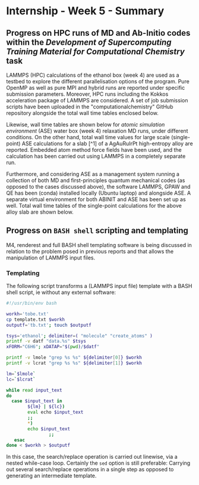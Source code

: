 # Internship - Week 5 - Summary

## Progress on HPC runs of MD and Ab-Initio codes within the *Development of Supercomputing Training Material for Computational Chemistry* task

LAMMPS (HPC) calculations of the ethanol box (week 4) are used as a testbed to explore the different parallelisation options of the program.
Pure OpenMP as well as pure MPI and hybrid runs are reported under specific submission parameters. Moreover, HPC runs including the Kokkos acceleration package of LAMMPS are considered. A set of job submission scripts have been uploaded in the "computationalchemistry" GitHub repository alongside the total wall time tables enclosed below.

Likewise, wall time tables are shown below for *atomic simulation environment* (ASE) water box (week 4) relaxation MD runs, under different conditions. On the other hand, total wall time values for large scale (single-point) ASE calculations for a slab [^1] of a AgAuRuIrPt high-entropy alloy are reported. Embedded atom method force fields have been used, and the calculation has been carried out using LAMMPS in a completely separate run.

Furthermore, and considering ASE as a management system running a collection of both MD and first-principles quantum mechanical codes (as opposed to the cases discussed above), the software LAMMPS, GPAW and QE has been (conda) installed locally (Ubuntu laptop) and alongside ASE. A separate virtual environment for both ABINIT and ASE has been set up as well. Total wall time tables of the single-point calculations for the above alloy slab are shown below.

## Progress on `BASH shell` scripting and templating

M4, renderest and full BASH shell templating software is being discussed in relation to the problem posed in previous reports and that allows the manipulation of LAMMPS input files.

### Templating

The following script transforms a (LAMMPS input file) template with a BASH shell script, ie without any external software:
```bash
#!/usr/bin/env bash

workh='tobe.txt'
cp template.txt $workh
outputf='tb.txt'; touch $outputf

tsys='ethanol'; delimiter=( "molecule" "create_atoms" ) 
printf -v datf "data.%s" $tsys
xFORM="C6H6"; xDATAP="$(pwd)/$datf"

printf -v lmole "grep %s %s" ${delimiter[0]} $workh
printf -v lcrat "grep %s %s" ${delimiter[1]} $workh

lm=`$lmole`
lc=`$lcrat`

while read input_text
do
  case $input_text in
        ${lm} | ${lc}) 
		eval echo $input_text
		;;
        *)              
		echo $input_text
                ;;
   esac
done < $workh > $outputf
```
In this case, the search/replace operation is carried out linewise, via a nested while-case loop. Certainly the `sed` option is still preferable: Carrying out several search/replace operations in a single step as opposed to generating an intermediate template.